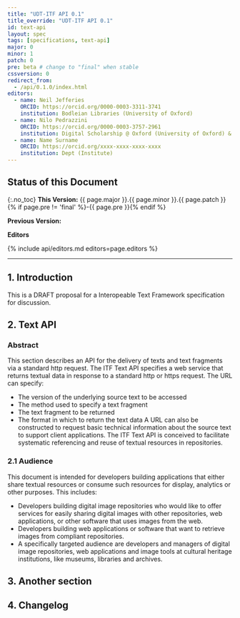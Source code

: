 ```yaml
---
title: "UDT-ITF API 0.1"
title_override: "UDT-ITF API 0.1"
id: text-api
layout: spec
tags: [specifications, text-api]
major: 0
minor: 1
patch: 0
pre: beta # change to "final" when stable
cssversion: 0
redirect_from:
  - /api/0.1.0/index.html
editors:
  - name: Neil Jefferies
    ORCID: https://orcid.org/0000-0003-3311-3741
    institution: Bodleian Libraries (University of Oxford)
  - name: Nilo Pedrazzini
    ORCID: https://orcid.org/0000-0003-3757-2961
    institution: Digital Scholarship @ Oxford (University of Oxford) & The Alan Turing Institute
  - name: Name Surname
    ORCID: https://orcid.org/xxxx-xxxx-xxxx-xxxx
    institution: Dept (Institute)
---
```


## Status of this Document
{:.no_toc}
__This Version:__ {{ page.major }}.{{ page.minor }}.{{ page.patch }}{% if page.pre != 'final' %}-{{ page.pre }}{% endif %}

__Previous Version:__ 
<!-- when you have a new version, move old version into folder in index.md file, e.g. /api/0.1.0/index.md and point to it like this: -->
<!-- __Previous Version:__ [0.1.0](/api/0.1.0/) -->

**Editors**

{% include api/editors.md editors=page.editors %}

<!-- {% include copyright.md %} -->

----

## 1. Introduction
This is a DRAFT proposal for a Interopeable Text Framework specification for discussion.

## 2. Text API

### Abstract
This section describes an API for the delivery of texts and text fragments via a
standard http request. The ITF Text API specifies a web service that returns textual
data in response to a standard http or https request. The URL can specify:
-  The version of the underlying source text to be accessed
-  The method used to specify a text fragment 
-  The text fragment to be returned
-  The format in which to return the text data
A URL can also be constructed to request basic technical information about the source
text to support client applications. The ITF Text API is conceived to facilitate 
systematic referencing and reuse of textual resources in repositories. 

### 2.1 Audience
This document is intended for developers building applications that
either share textual resources or consume such resources for display, analytics or 
other purposes. This includes:

-   Developers building digital image repositories who would like to
    offer services for easily sharing digital images with other
    repositories, web applications, or other software that uses images
    from the web.
-   Developers building web applications or software that want to
    retrieve images from compliant repositories.
-   A specifically targeted audience are developers and managers of
    digital image repositories, web applications and image tools at
    cultural heritage institutions, like museums, libraries and
    archives.

## 3. Another section
## 4. Changelog
